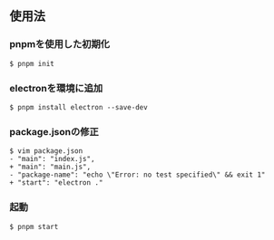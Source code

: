 ## 使用法 
### pnpmを使用した初期化 
```
$ pnpm init
```
### electronを環境に追加
```
$ pnpm install electron --save-dev
```
### package.jsonの修正
```
$ vim package.json
- "main": "index.js",
+ "main": "main.js",
- "package-name": "echo \"Error: no test specified\" && exit 1"
+ "start": "electron ."
```
### 起動
```
$ pnpm start
```